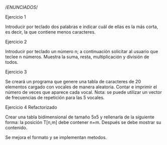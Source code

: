 /*ENUNCIADOS*/

Ejercicio 1

Introducir por teclado dos palabras e indicar cuál de ellas es la más corta, es decir, la
que contiene menos caracteres.

Ejercicio 2

Introducir por teclado un número n; a continuación solicitar al usuario que teclee n
números. Muestra la suma, resta, multiplicación y división de todos.

Ejercicio 3

Se creará un programa que genere una tabla de caracteres de 20 elementos cargado con
vocales de manera aleatoria. Contar e imprimir el número de veces que aparece cada vocal.
Nota: se puede utilizar un vector de frecuencias de repetición para las 5 vocales.

Ejercicio 4 Refactorizado

Crear una tabla bidimensional de tamaño 5x5 y rellenarla de la siguiente forma: la
posición T[n,m] debe contener n+m. Después se debe mostrar su contenido.

Se mejora el formato y se implementan metodos.
